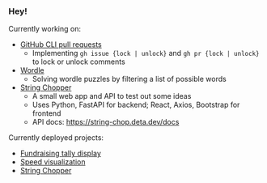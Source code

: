 ### Hey!

Currently working on:

- [GitHub CLI pull requests](https://github.com/cli/cli/pulls?q=is:pr+author:chemotaxis)
  - Implementing `gh issue {lock | unlock}` and `gh pr {lock | unlock}` to lock
    or unlock comments
- [Wordle](https://github.com/chemotaxis/wordle)
  - Solving wordle puzzles by filtering a list of possible words
- [String Chopper](https://github.com/chemotaxis/string-chopper)
  - A small web app and API to test out some ideas
  - Uses Python, FastAPI for backend; React, Axios, Bootstrap for frontend
  - API docs: https://string-chop.deta.dev/docs

Currently deployed projects:

- [Fundraising tally display](https://faith-promise-cff8c.web.app/)
- [Speed visualization](https://chemotaxis.github.io/speed-viz/)
- [String Chopper](https://string-chop.deta.dev/)
